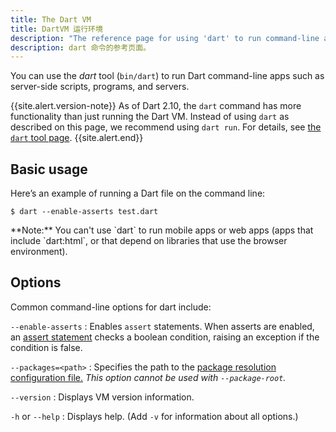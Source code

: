 ```yaml
---
title: The Dart VM
title: DartVM 运行环境
description: "The reference page for using 'dart' to run command-line apps."
description: dart 命令的参考页面。
---
```


You can use the _dart_ tool (`bin/dart`) to run Dart command-line apps such as
server-side scripts, programs, and servers.

{{site.alert.version-note}}
  As of Dart 2.10, the `dart` command has more functionality
  than just running the Dart VM.
  Instead of using `dart` as described on this page,
  we recommend using `dart run`.
  For details, see [the `dart` tool page][dart-tool].
{{site.alert.end}}

[dart-tool]: /tools/dart-tool


## Basic usage

Here’s an example of running a Dart file on the command line:

```terminal
$ dart --enable-asserts test.dart
```

<aside class="alert alert-info" markdown="1">
**Note:** You can't use `dart` to run mobile apps or web apps
(apps that include `dart:html`, or that depend on libraries
that use the browser environment).
</aside>

## Options

Common command-line options for dart include:

`--enable-asserts`
: Enables `assert` statements. When asserts are enabled, an
  [assert statement](/guides/language/language-tour#assert)
  checks a boolean condition, raising an exception if the condition is false.

`--packages=<path>`
: Specifies the path to the
  [package resolution configuration file.](https://github.com/lrhn/dep-pkgspec/blob/master/DEP-pkgspec.md)
  _This option cannot be used with `--package-root`._

`--version`
: Displays VM version information.

`-h` or `--help`
: Displays help. (Add `-v` for information about all options.)
